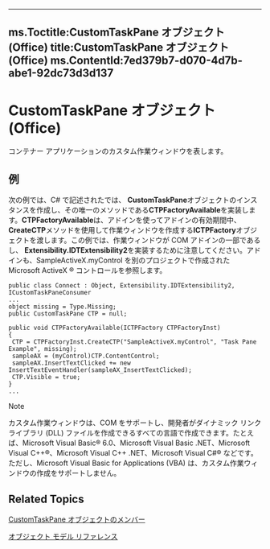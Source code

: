

---
ms.Toctitle:CustomTaskPane オブジェクト (Office)
title:CustomTaskPane オブジェクト (Office)
ms.ContentId:7ed379b7-d070-4d7b-abe1-92dc73d3d137
---
# CustomTaskPane オブジェクト (Office)




コンテナー アプリケーションのカスタム作業ウィンドウを表します。

## 例
次の例では、C# で記述されたでは、 **CustomTaskPane**オブジェクトのインスタンスを作成し、その唯一のメソッドである**CTPFactoryAvailable**を実装します。**CTPFactoryAvailable**は、アドインを使ってアドインの有効期間中、 **CreateCTP**メソッドを使用して作業ウィンドウを作成する**ICTPFactory**オブジェクトを渡します。この例では、作業ウィンドウが COM アドインの一部であるし、 **Extensibility.IDTExtensibility2**を実装するために注意してください。アドインも、SampleActiveX.myControl を別のプロジェクトで作成された Microsoft ActiveX ® コントロールを参照します。

```sourcecode
public class Connect : Object, Extensibility.IDTExtensibility2, ICustomTaskPaneConsumer 
... 
object missing = Type.Missing; 
public CustomTaskPane CTP = null; 
 
public void CTPFactoryAvailable(ICTPFactory CTPFactoryInst) 
{ 
 CTP = CTPFactoryInst.CreateCTP("SampleActiveX.myControl", "Task Pane Example", missing); 
 sampleAX = (myControl)CTP.ContentControl; 
 sampleAX.InsertTextClicked += new InsertTextEventHandler(sampleAX_InsertTextClicked); 
 CTP.Visible = true; 
} 
...
```




>[!NOTE]
>カスタム作業ウィンドウは、COM をサポートし、開発者がダイナミック リンク ライブラリ (DLL) ファイルを作成できるすべての言語で作成できます。たとえば、Microsoft Visual Basic® 6.0、Microsoft Visual Basic .NET、Microsoft Visual C++®、Microsoft Visual C++ .NET、Microsoft Visual C#® などです。ただし、Microsoft Visual Basic for Applications (VBA) は、カスタム作業ウィンドウの作成をサポートしません。





## Related Topics

[CustomTaskPane オブジェクトのメンバー](858cc1d3-6fe8-5fa2-5a1c-416255227de8.md)

[オブジェクト モデル リファレンス](499c789a-aba2-0fad-649a-0ea964cd3b5e.md)




